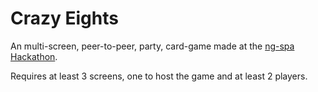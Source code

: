 # Crazy Eights

An multi-screen, peer-to-peer, party, card-game made at the [ng-spa
Hackathon](https://www.meetup.com/Dutch-AngularJS-group/events/218752792).

Requires at least 3 screens, one to host the game and at least 2 players.
